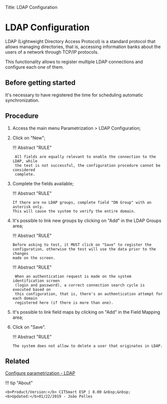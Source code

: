 Title: LDAP Configuration

# LDAP Configuration

LDAP (Lightweight Directory Access Protocol) is a standard protocol that allows managing directories, that is, accessing information banks about the users of a network through TCP/IP protocols.

This functionality allows to register multiple LDAP connections and configure each one of them.

## Before getting started

It's necessary to have registered the time for scheduling automatic synchronization.

## Procedure

1. Access the main menu Parametrization > LDAP Configuration;
2. Click on "New";

    !!! Abstract "RULE"

        All fields are equally relevant to enable the connection to the LDAP, while
        the test is not successful, the configuration procedure cannot be considered
        complete.


3. Complete the fields available;
    
    !!! Abstract "RULE"

       If there are no LDAP groups, complete field "DN Group" with an asterisk only.
       This will cause the system to verify the entire domain.


4. It's possible to link new groups by clicking on "Add" in the LDAP Groups area;

    !!! Abstract "RULE"

       Before asking to test, it MUST click on "Save" to register the
       configuration, otherwise the test will use the data prior to the changes
       made on the screen.
  
    !!! Abstract "RULE"

        When an authentication request is made on the system identification screen
        (login and password), a correct connection search cycle is executed based on
        this configuration, that is, there's an authentication attempt for each domain
        registered here (if there is more than one).

5. It's possible to link field maps by clicking on "Add" in the Field Mapping area;
6. Click on "Save".

    !!! Abstract "RULE"

       The system does not allow to delete a user that originates in LDAP.

	
## Related

[Configure parametrization - LDAP][1]

[1]:/en-us/citsmart-esp-8/platform-administration/parameters-list/configure-parametrization-ldap.html

!!! tip "About"

    <b>Product/Version:</b> CITSmart ESP | 8.00 &nbsp;&nbsp;
    <b>Updated:</b>01/22/2019 - João Pelles  
	
